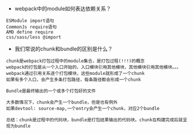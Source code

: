 + webpack中的module如何表达依赖关系？
````
ESModule import语句
CommonJs require语句
AMD define require
css/sass/less @import
````

+ 我们常说的chunk和bundle的区别是什么？
````
chunk是webpack打包过程中的module集合，是打包过程(!!!)的概念
webpack的打包是从一个入口开始的，入口模块引用其他模块，其他模块引用其他模块。。。
webpack通过引用关系逐个打包模块，这些module就形成了一个chunk
如果有多个入口，会产生多条打包路径，每条路径都会形成一个chunk

Bundle是最终输出的一个或多个打包好的文件

大多数情况下，chunk会产生一个bundle，但是也有例外
如果devtool: source-map,一个entry会产生一个chunk，对应2个bundle

总结：chunk是过程中的代码块，bundle是打包结果输出的代码块。chunk在构建完成后就呈现为bundle
````